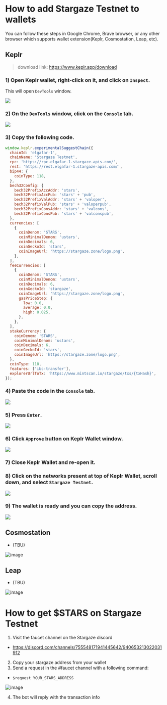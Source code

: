 # How to add Stargaze Testnet to wallets

You can follow these steps in Google Chrome, Brave browser, or any other browser which supports wallet extension(Keplr, Cosmostation, Leap, etc). 


## Keplr
> download link: https://www.keplr.app/download

### 1) Open Keplr wallet, right-click on it, and click on ``Inspect``.

This will open ``DevTools`` window.

![](./images/stargaze-testnet-keplr-01.png)

### 2) On the ``DevTools`` window, click on the ``Console`` tab.

![](./images/stargaze-testnet-keplr-02.png)

### 3) Copy the following code.

```js
window.keplr.experimentalSuggestChain({
  chainId: 'elgafar-1',
  chainName: 'Stargaze Testnet',
  rpc: 'https://rpc.elgafar-1.stargaze-apis.com/',
  rest: 'https://rest.elgafar-1.stargaze-apis.com/',
  bip44: {
    coinType: 118,
  },
  bech32Config: {
    bech32PrefixAccAddr: 'stars',
    bech32PrefixAccPub: 'stars' + 'pub',
    bech32PrefixValAddr: 'stars' + 'valoper',
    bech32PrefixValPub: 'stars' + 'valoperpub',
    bech32PrefixConsAddr: 'stars' + 'valcons',
    bech32PrefixConsPub: 'stars' + 'valconspub',
  },
  currencies: [
    {
      coinDenom: 'STARS',
      coinMinimalDenom: 'ustars',
      coinDecimals: 6,
      coinGeckoId: 'stars',
      coinImageUrl: 'https://stargaze.zone/logo.png',
    },
  ],
  feeCurrencies: [
    {
      coinDenom: 'STARS',
      coinMinimalDenom: 'ustars',
      coinDecimals: 6,
      coinGeckoId: 'stargaze',
      coinImageUrl: 'https://stargaze.zone/logo.png',
      gasPriceStep: {
        low: 0.0,
        average: 0.0,
        high: 0.025,
      },
    },
  ],
  stakeCurrency: {
    coinDenom: 'STARS',
    coinMinimalDenom: 'ustars',
    coinDecimals: 6,
    coinGeckoId: 'stars',
    coinImageUrl: 'https://stargaze.zone/logo.png',
  },
  coinType: 118,
  features: ['ibc-transfer'],
  explorerUrlToTx: 'https://www.mintscan.io/stargaze/txs/{txHash}',
});
```

### 4) Paste the code in the ``Console`` tab.

![](./images/stargaze-testnet-keplr-03.png)

### 5) Press ``Enter``.

![](./images/stargaze-testnet-keplr-04.png)

### 6) Click ``Approve`` button on Keplr Wallet window.

![](./images/stargaze-testnet-keplr-05.png)

### 7) Close Keplr Wallet and re-open it.

### 8) Click on the networks present at top of Keplr Wallet, scroll down, and select ``Stargaze Testnet``.

![](./images/stargaze-testnet-keplr-06.png)

### 9) The wallet is ready and you can copy the address.

![](./images/stargaze-testnet-keplr-07.png)

## Cosmostation
- (TBU)

![image](https://user-images.githubusercontent.com/6451384/204154092-935309eb-a227-42a5-aa72-40d463aae4be.png)


## Leap
- (TBU)

![image](https://user-images.githubusercontent.com/6451384/204154095-cdf57f24-2c4f-42ab-a408-78e04c5abba6.png)


# How to get $STARS on Stargaze Testnet

1. Visit the faucet channel on the Stargaze discord

- https://discord.com/channels/755548171941445642/940653213022031912

2. Copy your stargaze address from your wallet
3. Send a request in the #faucet channel with a following command:

- `$request YOUR_STARS_ADDRESS`

![image](https://user-images.githubusercontent.com/6451384/204154109-393de5cb-7894-4a5e-86ac-cf62cf421444.png)

4. The bot will reply with the transaction info
